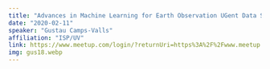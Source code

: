 ```yaml
---
title: "Advances in Machine Learning for Earth Observation UGent Data Science Seminar -- University of Ghent, Belgium"
date: "2020-02-11"
speaker: "Gustau Camps-Valls"
affiliation: "ISP/UV"
link: https://www.meetup.com/login/?returnUri=https%3A%2F%2Fwww.meetup.com%2Fugentdss%2Fevents%2F268501329%2F
img: gus18.webp
---
```

